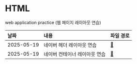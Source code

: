 # HTML
web application practice (웹 페이지 레이아웃 연습)

|날짜|내용|파일 경로|
|:---|:---|:---|
|2025-05-19|네이버 헤더 레이아웃 연습|[🔗](project1/main.html)|
|2025-05-19|네이버 컨테이너 레이아웃 연습|[🔗](project1/main.html)|
